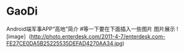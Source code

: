 # GaoDi
Android端军事APP“高地”简介
#等一下要在下面插入一些图片
图片展示
![image］(http://photo.enterdesk.com/2011-4-7/enterdesk.com-FE27CE0DA5B25225535DEFAD4270AA34.jpg)

